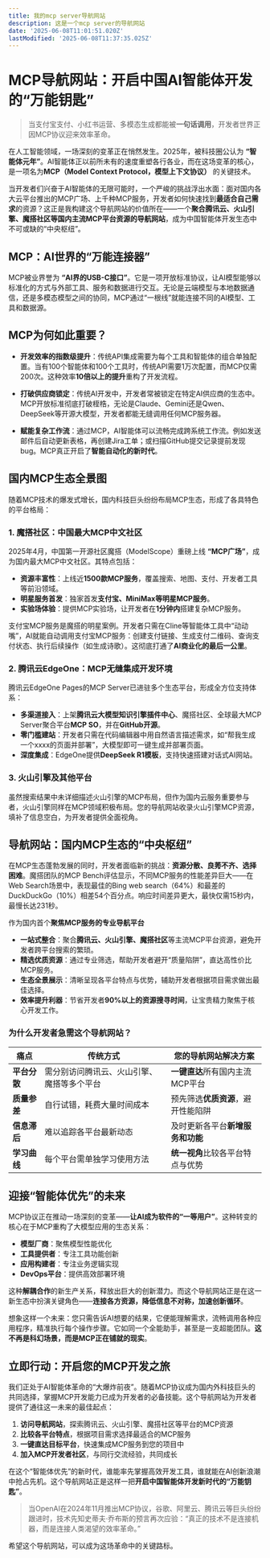 ```yaml
---
title: 我的mcp server导航网站
description: 这是一个mcp server的导航网站
date: '2025-06-08T11:01:51.020Z'
lastModified: '2025-06-08T11:37:35.025Z'
---
```



# MCP导航网站：开启中国AI智能体开发的“万能钥匙”

> 当支付宝支付、小红书运营、多模态生成都能被**一句话调用**，开发者世界正因MCP协议迎来效率革命。

在人工智能领域，一场深刻的变革正在悄然发生。2025年，被科技圈公认为 **“智能体元年”**。AI智能体正以前所未有的速度重塑各行各业，而在这场变革的核心，是一项名为**MCP（Model Context Protocol，模型上下文协议）** 的关键技术。

当开发者们兴奋于AI智能体的无限可能时，一个严峻的挑战浮出水面：面对国内各大云平台推出的MCP广场、上千种MCP服务，开发者如何快速找到**最适合自己需求**的资源？这正是我构建这个导航网站的价值所在——一个**聚合腾讯云、火山引擎、魔搭社区等国内主流MCP平台资源的导航网站**，成为中国智能体开发生态中不可或缺的“中央枢纽”。

## MCP：AI世界的“万能连接器”

MCP被业界誉为 **“AI界的USB-C接口”**。它是一项开放标准协议，让AI模型能够以标准化的方式与外部工具、服务和数据进行交互。无论是云端模型与本地数据通信，还是多模态模型之间的协同，MCP通过“一根线”就能连接不同的AI模型、工具和数据源。

## MCP为何如此重要？

- **开发效率的指数级提升**：传统API集成需要为每个工具和智能体的组合单独配置。当有100个智能体和100个工具时，传统API需要1万次配置，而MCP仅需200次。这种效率**10倍以上的提升**重构了开发流程。
  
- **打破供应商锁定**：传统AI开发中，开发者常被锁定在特定AI供应商的生态中。MCP开放标准彻底打破桎梏，无论是Claude、Gemini还是Qwen、DeepSeek等开源大模型，开发者都能无缝调用任何MCP服务器。

- **赋能复杂工作流**：通过MCP，AI智能体可以流畅完成跨系统工作流。例如发送邮件后自动更新表格，再创建Jira工单；或扫描GitHub提交记录提前发现bug。MCP真正开启了**智能自动化的新时代**。

## 国内MCP生态全景图

随着MCP技术的爆发式增长，国内科技巨头纷纷布局MCP生态，形成了各具特色的平台格局：

### 1. 魔搭社区：中国最大MCP中文社区

2025年4月，中国第一开源社区魔搭（ModelScope）重磅上线 **“MCP广场”**，成为国内最大MCP中文社区。其特点包括：

- **资源丰富性**：上线近**1500款MCP服务**，覆盖搜索、地图、支付、开发者工具等前沿领域。
- **明星服务首发**：独家首发**支付宝、MiniMax等明星MCP服务**。
- **实验场体验**：提供MCP实验场，让开发者在**1分钟内**搭建复杂MCP服务。

支付宝MCP服务是魔搭的明星案例。开发者只需在Cline等智能体工具中“动动嘴”，AI就能自动调用支付宝MCP服务：创建支付链接、生成支付二维码、查询支付状态、执行后续操作（如生成诗歌）。这彻底打通了**AI商业化的最后一公里**。

### 2. 腾讯云EdgeOne：MCP无缝集成开发环境

腾讯云EdgeOne Pages的MCP Server已进驻多个生态平台，形成全方位支持体系：

- **多渠道接入**：上架**腾讯云大模型知识引擎插件中心**、魔搭社区、全球最大MCP Server聚合平台**MCP SO**，并在**GitHub开源**。
- **零门槛建站**：开发者只需在代码编辑器中用自然语言描述需求，如“帮我生成一个xxxx的页面并部署”，大模型即可一键生成并部署页面。
- **深度集成**：EdgeOne提供**DeepSeek R1模板**，支持快速搭建对话式AI网站。

### 3. 火山引擎及其他平台

虽然搜索结果中未详细描述火山引擎的MCP布局，但作为国内云服务重要参与者，火山引擎同样在MCP领域积极布局。您的导航网站收录火山引擎MCP资源，填补了信息空白，为开发者提供全面视角。

## 导航网站：国内MCP生态的“中央枢纽”

在MCP生态蓬勃发展的同时，开发者面临新的挑战：**资源分散、良莠不齐、选择困难**。魔搭团队的MCP Bench评估显示，不同MCP服务的性能差异巨大——在Web Search场景中，表现最佳的Bing web search（64%）和最差的DuckDuckGo（10%）相差54个百分点。响应时间差异更大，最快仅需15秒内，最慢长达231秒。

作为国内首个**聚焦MCP服务的专业导航平台**

- **一站式整合**：聚合**腾讯云、火山引擎、魔搭社区**等主流MCP平台资源，避免开发者跨平台搜索的繁琐。
- **精选优质资源**：通过专业筛选，帮助开发者避开“质量陷阱”，直达高性价比MCP服务。
- **生态全景展示**：清晰呈现各平台特点与优势，辅助开发者根据项目需求做出最佳选择。
- **效率提升利器**：节省开发者**90%以上的资源搜寻时间**，让宝贵精力聚焦于核心开发工作。

### 为什么开发者急需这个导航网站？

| **痛点** | **传统方式** | **您的导航网站解决方案** |
|----------|--------------|------------------------|
| **平台分散** | 需分别访问腾讯云、火山引擎、魔搭等多个平台 | **一键直达**所有国内主流MCP平台 |
| **质量参差** | 自行试错，耗费大量时间成本 | 预先筛选**优质资源**，避开性能陷阱 |
| **信息滞后** | 难以追踪各平台最新动态 | 及时更新各平台**新增服务和功能** |
| **学习曲线** | 每个平台需单独学习使用方法 | **统一视角**比较各平台特点与优势 |

## 迎接“智能体优先”的未来

MCP协议正在推动一场深刻的变革——**让AI成为软件的“一等用户”**。这种转变的核心在于MCP重构了大模型应用的生态关系：

- **模型厂商**：聚焦模型性能优化
- **工具提供者**：专注工具功能创新
- **应用构建者**：专注业务逻辑实现
- **DevOps平台**：提供高效部署环境

这种**解耦合作**的新生产关系，释放出巨大的创新潜力。而这个导航网站正是在这一新生态中扮演关键角色——**连接各方资源，降低信息不对称，加速创新循环**。

想象这样一个未来：您只需告诉AI想要的结果，它便能理解需求，流畅调用各种应用程序，精准执行每个操作步骤。它如同一个全能助手，甚至是一支超能团队。**这不再是科幻场景，而是MCP正在铺就的现实**。

## 立即行动：开启您的MCP开发之旅

我们正处于AI智能体革命的“大爆炸前夜”。随着MCP协议成为国内外科技巨头的共同选择，掌握MCP开发能力已成为开发者的必备技能。这个导航网站为开发者提供了通往这一未来的最佳起点：

1. **访问导航网站**，探索腾讯云、火山引擎、魔搭社区等平台的MCP资源
2. **比较各平台特点**，根据项目需求选择最适合的MCP服务
3. **一键直达目标平台**，快速集成MCP服务到您的项目中
4. **加入MCP开发者社区**，与同行交流经验，共同成长

在这个“智能体优先”的新时代，谁能率先掌握高效开发工具，谁就能在AI创新浪潮中抢占先机。这个导航网站正是这样一把**开启中国智能体开发新时代的“万能钥匙”**。

> 当OpenAI在2024年11月推出MCP协议，谷歌、阿里云、腾讯云等巨头纷纷跟进时，技术先知史蒂夫·乔布斯的预言再次应验：“真正的技术不是连接机器，而是连接人类渴望的效率革命。”

希望这个导航网站，可以成为这场革命中的关键路标。
